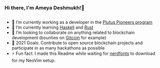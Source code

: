 ### Hi there, I'm Ameya Deshmukh!👋 



## 
- 🔭 I’m currently working as a developer in the [Plutus Pioneers program](https://testnets.cardano.org/en/plutus-pioneer-program/)
- 🌱 I’m currently learning [Haskell](https://www.haskell.org/) and [Rust](https://www.rust-lang.org/) 
- 👯 I’m looking to collaborate on anything related to blockchain development (bounties on [Gitcoin](https://gitcoin.co/explorer?network=mainnet&idx_status=open&applicants=ALL&order_by=-web3_created) for example)
- 🥅 2021 Goals: Contribute to open source blockchain projects and participate in as many hackathons as possible
- ⚡ Fun fact: I made this Readme while waiting for [nerdfonts](https://github.com/ryanoasis/nerd-fonts) to download for my NeoVim setup.




